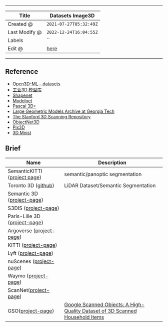 -----

| Title         | Datasets Image3D                                     |
| ------------- | ---------------------------------------------------- |
| Created @     | `2021-07-27T05:32:49Z`                               |
| Last Modify @ | `2022-12-24T16:04:55Z`                               |
| Labels        | \`\`                                                 |
| Edit @        | [here](https://github.com/junxnone/aiwiki/issues/87) |

-----

## Reference

  - [Open3D-ML -
    datasets](https://github.com/intel-isl/Open3D-ML#datasets)
  - [工业3D 模型库](https://www.traceparts.cn/)
  - [Shapenet](https://shapenet.org/)
  - [Modelnet](http://modelnet.cs.princeton.edu/)
  - [Pascal 3D+](https://cvgl.stanford.edu/projects/pascal3d.html)
  - [Large Geometric Models Archive at Georgia
    Tech](https://www.cc.gatech.edu/projects/large_models/)
  - [The Stanford 3D Scanning
    Repository](http://graphics.stanford.edu/data/3Dscanrep/)
  - [ObjectNet3D](https://cvgl.stanford.edu/projects/objectnet3d/)
  - [Pix3D](http://pix3d.csail.mit.edu/)
  - [3D Mnist](https://www.kaggle.com/daavoo/3d-mnist/Kernels)

## Brief

| Name                                                                                          | Description                                                                                                          |
| --------------------------------------------------------------------------------------------- | -------------------------------------------------------------------------------------------------------------------- |
| SemanticKITTI ([project page](http://semantic-kitti.org/))                                    | semantic/panoptic segmentation                                                                                       |
| Toronto 3D ([github](https://github.com/WeikaiTan/Toronto-3D))                                | LiDAR Dataset/Semantic Segmentation                                                                                  |
| Semantic 3D ([project-page](http://www.semantic3d.net/))                                      |                                                                                                                      |
| S3DIS ([project-page](http://3dsemantics.stanford.edu/))                                      |                                                                                                                      |
| Paris-Lille 3D ([project-page](https://npm3d.fr/paris-lille-3d))                              |                                                                                                                      |
| Argoverse ([project-page](https://www.argoverse.org/))                                        |                                                                                                                      |
| KITTI ([project-page](http://www.cvlibs.net/datasets/kitti/eval_object.php?obj_benchmark=3d)) |                                                                                                                      |
| Lyft ([project-page](https://self-driving.lyft.com/level5/data/))                             |                                                                                                                      |
| nuScenes ([project-page](https://www.nuscenes.org/))                                          |                                                                                                                      |
| Waymo ([project-page](https://waymo.com/open/data/))                                          |                                                                                                                      |
| ScanNet([project-page](http://www.scan-net.org/))                                             |                                                                                                                      |
| GSO([project-page](https://goo.gle/scanned-objects))                                          | [Google Scanned Objects: A High-Quality Dataset of 3D Scanned Household Items](https://arxiv.org/pdf/2204.11918.pdf) |
